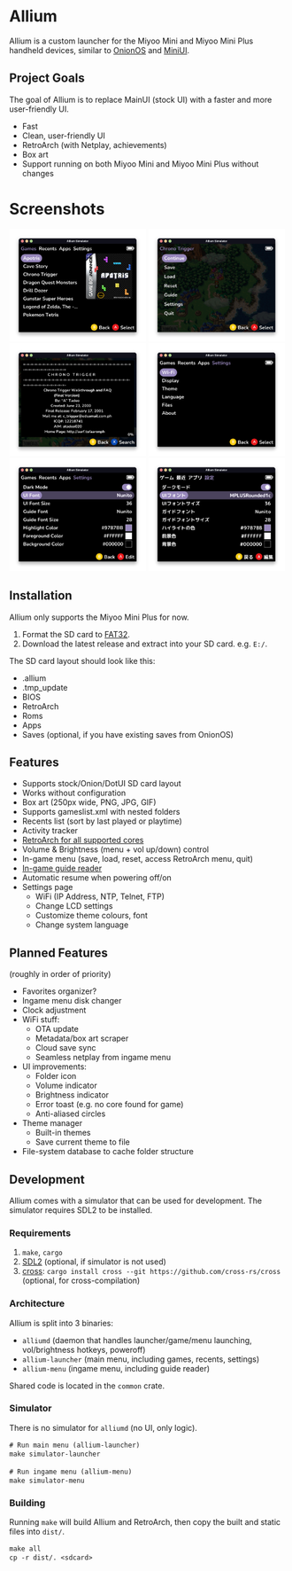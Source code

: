 # Allium

Allium is a custom launcher for the Miyoo Mini and Miyoo Mini Plus handheld devices, similar to [OnionOS](https://github.com/OnionUI/Onion) and [MiniUI](https://github.com/shauninman/MiniUI).

## Project Goals

The goal of Allium is to replace MainUI (stock UI) with a faster and more user-friendly UI.
- Fast
- Clean, user-friendly UI
- RetroArch (with Netplay, achievements)
- Box art
- Support running on both Miyoo Mini and Miyoo Mini Plus without changes

# Screenshots

<div>
    <img alt="Main menu" src="assets/screenshots/main-menu.png" width="49%">
    <img alt="Ingame menu" src="assets/screenshots/ingame-menu.png" width="49%">
    <img alt="Guide" src="assets/screenshots/guide.png" width="49%">
    <img alt="Settings" src="assets/screenshots/settings.png" width="49%">
    <img alt="Themes" src="assets/screenshots/themes.png" width="49%">
    <img alt="Localization" src="assets/screenshots/localization.png" width="49%">
</div>

## Installation

Allium only supports the Miyoo Mini Plus for now.

1. Format the SD card to [FAT32](https://github.com/anzz1/DotUI-X/wiki/fat32format).
2. Download the latest release and extract into your SD card. e.g. `E:/`.

The SD card layout should look like this:
- .allium
- .tmp_update
- BIOS
- RetroArch
- Roms
- Apps
- Saves (optional, if you have existing saves from OnionOS)

## Features
- Supports stock/Onion/DotUI SD card layout
- Works without configuration
- Box art (250px wide, PNG, JPG, GIF)
- Supports gameslist.xml with nested folders
- Recents list (sort by last played or playtime)
- Activity tracker
- [RetroArch for all supported cores](https://github.com/goweiwen/Allium/wiki/Console-Mapper)
- Volume & Brightness (menu + vol up/down) control
- In-game menu (save, load, reset, access RetroArch menu, quit)
- [In-game guide reader](https://github.com/goweiwen/Allium/wiki/In-game-Guide-Walkthrough-Reader)
- Automatic resume when powering off/on
- Settings page
    - WiFi (IP Address, NTP, Telnet, FTP)
    - Change LCD settings
    - Customize theme colours, font
    - Change system language

## Planned Features
(roughly in order of priority)
- Favorites organizer?
- Ingame menu disk changer
- Clock adjustment
- WiFi stuff:
    - OTA update
    - Metadata/box art scraper
    - Cloud save sync
    - Seamless netplay from ingame menu
- UI improvements:
    - Folder icon
    - Volume indicator
    - Brightness indicator
    - Error toast (e.g. no core found for game)
    - Anti-aliased circles
- Theme manager
    - Built-in themes
    - Save current theme to file
- File-system database to cache folder structure

## Development

Allium comes with a simulator that can be used for development. The simulator requires SDL2 to be installed.

### Requirements
1. `make`, `cargo`
2. [SDL2](https://github.com/Rust-SDL2/rust-sdl2#sdl20-development-libraries) (optional, if simulator is not used)
3. [cross](https://github.com/cross-rs/cross): `cargo install cross --git https://github.com/cross-rs/cross` (optional, for cross-compilation)

### Architecture
Allium is split into 3 binaries:
- `alliumd` (daemon that handles launcher/game/menu launching, vol/brightness hotkeys, poweroff)
- `allium-launcher` (main menu, including games, recents, settings)
- `allium-menu` (ingame menu, including guide reader)

Shared code is located in the `common` crate.

### Simulator
There is no simulator for `alliumd` (no UI, only logic).
```
# Run main menu (allium-launcher)
make simulator-launcher

# Run ingame menu (allium-menu)
make simulator-menu
```

### Building

Running `make` will build Allium and RetroArch, then copy the built and static files into `dist/`.
```
make all
cp -r dist/. <sdcard>
```
